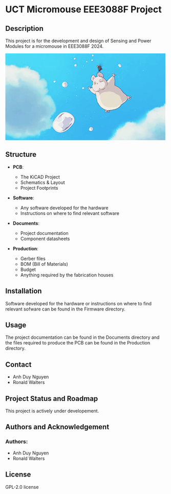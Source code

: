 # UCT Micromouse EEE3088F Project

## Description
This project is for the development and design of Sensing and Power Modules for a micromouse in EEE3088F 2024. 

![Micromouse GIF](Documentation/Other/Formatting/g5.gif)

## Structure
- **PCB**: 
  - The KiCAD Project
  - Schematics & Layout
  - Project Footprints

- **Software**: 
  - Any software developed for the hardware
  - Instructions on where to find relevant software

- **Documents**: 
  - Project documentation
  - Component datasheets

- **Production**: 
  - Gerber files
  - BOM (Bill of Materials)
  - Budget
  - Anything required by the fabrication houses

## Installation
Software developed for the hardware or instructions on where to find relevant sofware can be found in the Firmware directory.

## Usage
The project documentation can be found in the Documents directory and the files required to produce the PCB can be found in the Production directory.

## Contact
- Anh Duy Nguyen
- Ronald Walters

## Project Status and Roadmap
This project is actively under developement.

## Authors and Acknowledgement
### Authors:
- Anh Duy Nguyen
- Ronald Walters

## License
GPL-2.0 license
